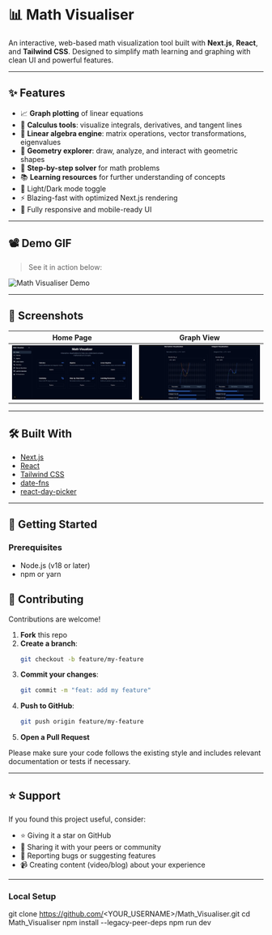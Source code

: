# 📊 Math Visualiser

An interactive, web-based math visualization tool built with **Next.js**, **React**, and **Tailwind CSS**. Designed to simplify math learning and graphing with clean UI and powerful features.

---

## ✨ Features

- 📈 **Graph plotting** of linear equations  
- 🧮 **Calculus tools**: visualize integrals, derivatives, and tangent lines  
- 🔢 **Linear algebra engine**: matrix operations, vector transformations, eigenvalues  
- 📐 **Geometry explorer**: draw, analyze, and interact with geometric shapes  
- 🧠 **Step-by-step solver** for math problems  
- 📚 **Learning resources** for further understanding of concepts  
- 🌙 Light/Dark mode toggle  
- ⚡ Blazing-fast with optimized Next.js rendering  
- 📱 Fully responsive and mobile-ready UI  

---

## 📽️ Demo GIF

> See it in action below:

![Math Visualiser Demo](docs/demo.gif)

---

## 📸 Screenshots

| Home Page | Graph View |
|-----------|------------|
| ![Home Screenshot](docs/home_page.jpg) | ![Graph Screenshot](docs/calculus2.jpg) |

---

## 🛠️ Built With

- [Next.js](https://nextjs.org/)
- [React](https://reactjs.org/)
- [Tailwind CSS](https://tailwindcss.com/)
- [date-fns](https://date-fns.org/)
- [react-day-picker](https://react-day-picker.js.org/)

---

## 🚀 Getting Started

### Prerequisites

- Node.js (v18 or later)
- npm or yarn

## 🤝 Contributing

Contributions are welcome!

1. **Fork** this repo  
2. **Create a branch**:  
   ```bash
   git checkout -b feature/my-feature
   ```
3. **Commit your changes**:  
   ```bash
   git commit -m "feat: add my feature"
   ```
4. **Push to GitHub**:  
   ```bash
   git push origin feature/my-feature
   ```
5. **Open a Pull Request**

Please make sure your code follows the existing style and includes relevant documentation or tests if necessary.

---

## ⭐ Support

If you found this project useful, consider:

- ⭐ Giving it a star on GitHub  
- 🔗 Sharing it with your peers or community  
- 🐛 Reporting bugs or suggesting features  
- 📹 Creating content (video/blog) about your experience  

---

### Local Setup

git clone https://github.com/<YOUR_USERNAME>/Math_Visualiser.git
cd Math_Visualiser
npm install --legacy-peer-deps
npm run dev
